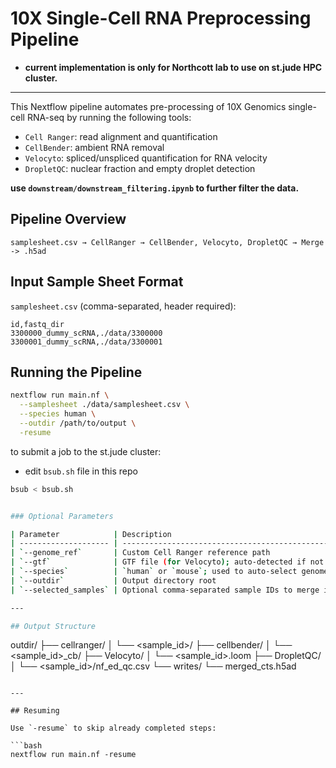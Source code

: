 # 10X Single-Cell RNA Preprocessing Pipeline

- **current implementation is only for Northcott lab to use on st.jude HPC cluster.**

___

This Nextflow pipeline automates pre-processing of 10X Genomics single-cell RNA-seq by running the following tools:

* `Cell Ranger`: read alignment and quantification
* `CellBender`: ambient RNA removal
* `Velocyto`: spliced/unspliced quantification for RNA velocity
* `DropletQC`: nuclear fraction and empty droplet detection

**use `downstream/downstream_filtering.ipynb` to further filter the data.**


## Pipeline Overview

```
samplesheet.csv → CellRanger → CellBender, Velocyto, DropletQC → Merge -> .h5ad
```


## Input Sample Sheet Format

`samplesheet.csv` (comma-separated, header required):

```csv
id,fastq_dir
3300000_dummy_scRNA,./data/3300000
3300001_dummy_scRNA,./data/3300001
```

## Running the Pipeline

```bash
nextflow run main.nf \
  --samplesheet ./data/samplesheet.csv \
  --species human \
  --outdir /path/to/output \
  -resume
```

to submit a job to the st.jude cluster:

- edit `bsub.sh` file in this repo

```bash
bsub < bsub.sh
```

```bash

### Optional Parameters

| Parameter            | Description                                                  | Default                         |
| -------------------- | ------------------------------------------------------------ | ------------------------------- |
| `--genome_ref`       | Custom Cell Ranger reference path                            | Auto-selected based on species  |
| `--gtf`              | GTF file (for Velocyto); auto-detected if not provided       | `${genome_ref}/genes/genes.gtf` |
| `--species`          | `human` or `mouse`; used to auto-select genome reference | `human`                       |
| `--outdir`           | Output directory root                                        | `./results`                     |
| `--selected_samples` | Optional comma-separated sample IDs to merge in final step   | all                             |

---

## Output Structure

```
outdir/
├── cellranger/
│   └── <sample_id>/
├── cellbender/
│   └── <sample_id>_cb/
├── Velocyto/
│   └── <sample_id>.loom
├── DropletQC/
│   └── <sample_id>/nf_ed_qc.csv
└── writes/
    └── merged_cts.h5ad
```

---

## Resuming

Use `-resume` to skip already completed steps:

```bash
nextflow run main.nf -resume
```

